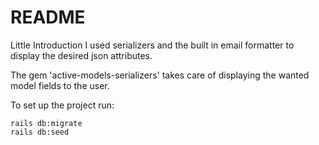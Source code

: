 # README

Little Introduction
I used serializers and the built in email formatter to display the desired json
attributes.  

The gem 'active-models-serializers' takes care of displaying the wanted model
fields to the user.

To set up the project run:

```linux
rails db:migrate
rails db:seed

```

